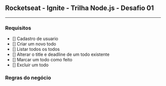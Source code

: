 ## Rocketseat - Ignite - Trilha Node.js - Desafio 01

---

### Requisitos
- [] Cadastro de usuario
- [] Criar um novo todo
- [] Listar todos os todos
- [] Alterar o title e deadline de um todo existente
- [] Marcar um todo como feito
- [] Excluir um todo

### Regras do negócio
